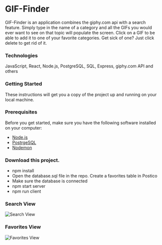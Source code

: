 # GIF-Finder
GIF-Finder is an application combines the giphy.com api with a search feature. Simply type in the name of a category and all the GIFs you would ever want to see on that topic will populate the screen. Click on a GIF to be able to add it to one of your favorite categories. Get sick of one? Just click delete to get rid of it.

### Technologies
JavaScript, React, Node.js, PostgreSQL, SQL, Express, giphy.com API and others

### Getting Started
These instructions will get you a copy of the project up and running on your local machine.

### Prerequisites
Before you get started, make sure you have the following software installed on your computer:

- [Node.js](https://nodejs.org/en/)
- [PostrgeSQL](https://www.postgresql.org/)
- [Nodemon](https://nodemon.io/)

### Download this project.
- npm install
- Open the database.sql file in the repo. Create a favorites table in Postico
- Make sure the database is connected
- npm start server
- npm run client

### Search View
![Search View](images/searchScreen.png)

### Favorites View
![Favorites View](images/favoritesView.png)

